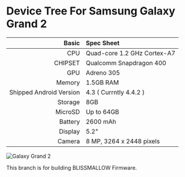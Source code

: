 Device Tree For Samsung Galaxy Grand 2
===================================== 

Basic   | Spec Sheet
-------:|:-------------------------
CPU     | Quad-core 1.2 GHz Cortex-A7
CHIPSET | Qualcomm Snapdragon 400
GPU     | Adreno 305
Memory  | 1.5GB RAM
Shipped Android Version | 4.3 ( Currntly 4.4.2 )
Storage | 8GB
MicroSD | Up to 64GB
Battery | 2600 mAh
Display | 5.2"
Camera  | 8 MP, 3264 x 2448 pixels


![Galaxy Grand 2](http://cdn1.xda-developers.com/devdb/deviceForum/screenshots/2820/20140223T030741.jpg "Galaxy Grand 2")

This branch is for building BLISSMALLOW Firmware.
